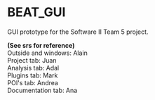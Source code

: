 # BEAT_GUI
GUI prototype for the Software II Team 5 project.

<b>(See srs for reference)</b><br>
Outside and windows: Alain<br>
Project tab: Juan<br>
Analysis tab: Adal<br>
Plugins tab: Mark<br>
POI's tab: Andrea<br>
Documentation tab: Ana<br>

